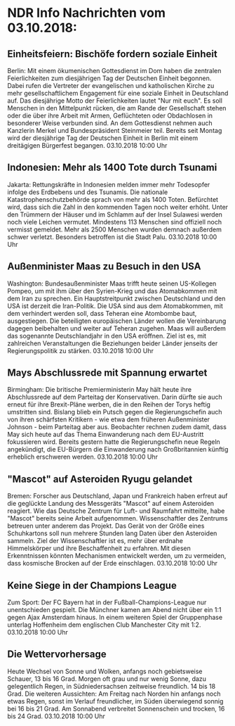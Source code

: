# NDR Info Nachrichten vom 03.10.2018:


## Einheitsfeiern: Bischöfe fordern soziale Einheit
Berlin: Mit einem ökumenischen Gottesdienst im Dom haben die zentralen Feierlichkeiten zum diesjährigen Tag der Deutschen Einheit begonnen. Dabei rufen die Vertreter der evangelischen und katholischen Kirche zu mehr gesellschaftlichem Engagement für eine soziale Einheit in Deutschland auf. Das diesjährige Motto der Feierlichkeiten lautet "Nur mit euch". Es soll Menschen in den Mittelpunkt rücken, die am Rande der Gesellschaft stehen oder die über ihre Arbeit mit Armen, Geflüchteten oder Obdachlosen in besonderer Weise verbunden sind. An dem Gottesdienst nehmen auch Kanzlerin Merkel und Bundespräsident Steinmeier teil. Bereits seit Montag wird der diesjährige Tag der Deutschen Einheit in Berlin mit einem dreitägigen Bürgerfest begangen. 03.10.2018 10:00 Uhr 

## Indonesien: Mehr als 1400 Tote durch Tsunami
Jakarta:					Rettungskräfte in Indonesien melden immer mehr Todesopfer infolge des Erdbebens und des Tsunamis. Die nationale Katastrophenschutzbehörde sprach von mehr als 1400 Toten. Befürchtet wird, dass sich die Zahl in den kommenden Tagen noch weiter erhöht. Unter den Trümmern der Häuser und im Schlamm auf der Insel Sulawesi werden noch viele Leichen vermutet. Mindestens 113 Menschen sind offiziell noch vermisst gemeldet. Mehr als 2500 Menschen wurden demnach außerdem schwer verletzt. Besonders betroffen ist die Stadt Palu. 03.10.2018 10:00 Uhr 

## Außenminister Maas zu Besuch in den USA
Washington: Bundesaußenminister Maas trifft heute seinen US-Kollegen Pompeo, um mit ihm über den Syrien-Krieg und das Atomabkommen mit dem Iran zu sprechen. Ein Hauptstreitpunkt zwischen Deutschland und den USA ist derzeit die Iran-Politik. Die USA sind aus dem Atomabkommen, mit dem verhindert werden soll, dass Teheran eine Atombombe baut, ausgestiegen. Die beteiligten europäischen Länder wollen die Vereinbarung dagegen beibehalten und weiter auf Teheran zugehen. Maas will außerdem das sogenannte Deutschlandjahr in den USA eröffnen. Ziel ist es, mit zahlreichen Veranstaltungen die Beziehungen beider Länder jenseits der Regierungspolitik zu stärken. 03.10.2018 10:00 Uhr 

## Mays Abschlussrede mit Spannung erwartet
Birmingham: Die britische Premierministerin May hält heute ihre Abschlussrede auf dem Parteitag der Konservativen. Darin dürfte sie auch erneut für ihre Brexit-Pläne werben, die in den Reihen der Torys heftig umstritten sind. Bislang blieb ein Putsch gegen die Regierungschefin auch von ihren schärfsten Kritikern - wie etwa dem früheren Außenminister Johnson - beim Parteitag aber aus. Beobachter rechnen zudem damit, dass May sich heute auf das Thema Einwanderung nach dem EU-Austritt fokussieren wird. Bereits gestern hatte die Regierungschefin neue Regeln angekündigt, die EU-Bürgern die Einwanderung nach Großbritannien künftig erheblich erschweren werden. 03.10.2018 10:00 Uhr 

## "Mascot" auf Asteroiden Ryugu gelandet
Bremen: Forscher aus Deutschland, Japan und Frankreich haben erfreut auf die geglückte Landung des Messgeräts "Mascot" auf einem Asteroiden reagiert. Wie das Deutsche Zentrum für Luft- und Raumfahrt mitteilte, habe "Mascot" bereits seine Arbeit aufgenommen. Wissenschaftler des Zentrums betreuen unter anderem das Projekt. Das Gerät von der Größe eines Schuhkartons soll nun mehrere Stunden lang Daten über den Asteroiden sammeln. Ziel der Wissenschaftler ist es, mehr über erdnahe Himmelskörper und ihre Beschaffenheit zu erfahren. Mit diesen Erkenntnissen könnten Mechanismen entwickelt werden, um zu vermeiden, dass kosmische Brocken auf der Erde einschlagen. 03.10.2018 10:00 Uhr 

## Keine Siege in der Champions League
Zum Sport: Der FC Bayern hat in der Fußball-Champions-League nur unentschieden gespielt. Die Münchner kamen am Abend nicht über ein 1:1 gegen Ajax Amsterdam hinaus. In einem weiteren Spiel der Gruppenphase unterlag Hoffenheim dem englischen Club Manchester City mit 1:2. 03.10.2018 10:00 Uhr 

## Die Wettervorhersage
Heute Wechsel von Sonne und Wolken, anfangs noch gebietsweise Schauer, 13 bis 16 Grad. Morgen oft grau und nur wenig Sonne, dazu gelegentlich Regen, in Südniedersachsen zeitweise freundlich. 14 bis 18 Grad. Die weiteren Aussichten: Am Freitag nach Norden hin anfangs noch etwas Regen, sonst im Verlauf freundlicher, im Süden überwiegend sonnig bei 16 bis 21 Grad. Am Sonnabend verbreitet Sonnenschein und trocken, 16 bis 24 Grad. 03.10.2018 10:00 Uhr 
